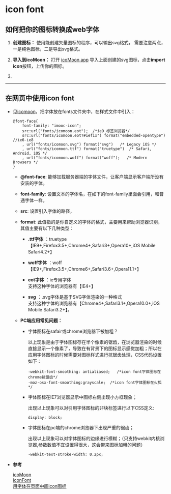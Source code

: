 # icon font

## 如何把你的图标转换成web字体

1. **创建图标：**  使用能创建矢量图标的程序，可以输出svg格式， 需要注意两点，一是纯色图标，二是导出svg格式。

2. **导入到icoMoon：**  打开 [icoMoon app](https://icomoon.io/app/#/select) 导入上面创建的svg图标，点击**import icon**按钮，上传你的图标。

3. 


---

## 在网页中使用icon font

* 见[icomoon]()，把字体放在fonts文件夹中，在样式文件中引入：
	
	```
	@font-face{
		font-family: "imooc-icon";
		src:url("fonts/icomoon.eot");  /*ie9 标签浏览器*/
		src:url("fonts/icomoon.eot?#iefix") format("embedded-opentype")  //ie6-ie8
		, url("fonts/icomoon.svg") format("svg")   /* Legacy iOS */
		, url("fonts/icomoon.ttf") format("truetype")  /* Safari, Android, iOS */
		, url("fonts/icomoon.woff") format("woff");   /* Modern Browsers */
	}	
	```
	
	* **@font-face**: 能够加载服务器端的字体文件，让客户端显示客户端所没有安装的字体。
	
	* **font-family**: 设置文本的字体名，在如下的font-family里面会引用，和普通字体一样。
	
	* **src**: 设置引入字体的路径，
	
	* **format**: 此值指的是你自定义的字体的格式，主要用来帮助浏览器识别，其值主要有以下几种类型：
		* **.ttf字体** ：truetype
			【IE9+,Firefox3.5+,Chrome4+,Safari3+,Opera10+,iOS Mobile Safari4.2+】
			
		* **woff字体** ：woff     
			【IE9+,Firefox3.5+,Chrome6+,Safari3.6+,Opera11.1+】
			
		* **eot字体** ：ie专用字体    
			支持这种字体的浏览器有【IE4+】
			
		* **svg** ：.svg字体是基于SVG字体渲染的一种格式    
			支持这种字体的浏览器有【Chrome4+,Safari3.1+,Opera10.0+,iOS Mobile Safari3.2+】。
			
		
		
	* **PC端应用常见问题：**
	
		* 字体图标在safair或chrome浏览器下被加粗？
		
			以上现象是由于字体图标存在半个像素的锯齿，在浏览器渲染的时候直接显示一个像素了，导致在有背景下的图标显示感觉加粗；所以在应用字体图标的时候需要对图标样式进行抗锯齿处理，CSS代码设置如下：
			
			```
			-webkit-font-smoothing: antialiased;   /*icon font字体图标在chrome抗锯齿*/
			-moz-osx-font-smoothing:grayscale;  /*icon font字体图标在火狐*/
			```
			
		* 字体图标在IE7浏览器显示中图标右侧出现小方框现象；
		
			出现以上现象可以对引用字体图标的非块标签进行以下CSS定义:
			
			```
			display: block;
			```
			
		* 字体图标在pc端的chrome浏览器下出现严重的锯齿；
		
			出现以上现象可以对字体图标的边缘进行模糊；（只支持webkit内核浏览器,参数数值不宜设置得很大，这会带来图标加粗的问题）
			
			```
			-webkit-text-stroke-width: 0.2px;
			```

* **参考**

	[icoMoon](https://icomoon.io)    
	[iconFont](http://www.iconfont.cn)  
	[用字体在页面中画icon图标](http://flowerboys.cn/font/tutorial.html)